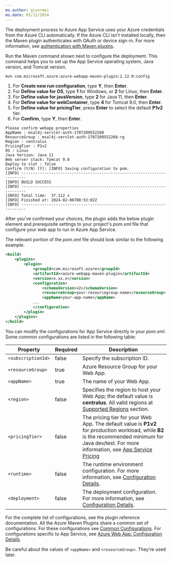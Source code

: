 ```yaml
---
ms.author: givermei
ms.date: 03/11/2024
---
```


The deployment process to Azure App Service uses your Azure credentials from the Azure CLI automatically. If the Azure CLI isn't installed locally, then the Maven plugin authenticates with OAuth or device sign-in. For more information, see [authentication with Maven plugins](https://github.com/microsoft/azure-maven-plugins/wiki/Authentication).

Run the Maven command shown next to configure the deployment. This command helps you to set up the App Service operating system, Java version, and Tomcat version.

```bash
mvn com.microsoft.azure:azure-webapp-maven-plugin:2.12.0:config
```

1. For **Create new run configuration**, type **Y**, then **Enter**.
1. For **Define value for OS**, type **1** for Windows, or **2** for Linux, then **Enter**.
1. For **Define value for javaVersion**, type **2** for Java 11, then **Enter**.
1. For **Define value for webContainer**, type **4** for Tomcat 9.0, then **Enter**.
1. For **Define value for pricingTier**, press **Enter** to select the default **P1v2** tier.
1. For **Confirm**, type **Y**, then **Enter**.

```output
Please confirm webapp properties
AppName : msal4j-servlet-auth-1707209552268
ResourceGroup : msal4j-servlet-auth-1707209552268-rg
Region : centralus
PricingTier : P1v2
OS : Linux
Java Version: Java 11
Web server stack: Tomcat 9.0
Deploy to slot : false
Confirm (Y/N) [Y]: [INFO] Saving configuration to pom.
[INFO] ------------------------------------------------------------------------
[INFO] BUILD SUCCESS
[INFO] ------------------------------------------------------------------------
[INFO] Total time:  37.112 s
[INFO] Finished at: 2024-02-06T08:53:02Z
[INFO] ------------------------------------------------------------------------
```

After you've confirmed your choices, the plugin adds the below plugin element and prerequisite settings to your project's *pom.xml* file that configure your web app to run in Azure App Service.

The relevant portion of the *pom.xml* file should look similar to the following example.

```xml
<build>
    <plugins>
        <plugin>
            <groupId>com.microsoft.azure</groupId>
            <artifactId>>azure-webapp-maven-plugin</artifactId>
            <version>x.xx.x</version>
            <configuration>
                <schemaVersion>v2</schemaVersion>
                <resourceGroup>your-resourcegroup-name</resourceGroup>
                <appName>your-app-name</appName>
            ...
            </configuration>
        </plugin>
    </plugins>
</build>
```

You can modify the configurations for App Service directly in your *pom.xml*. Some common configurations are listed in the following table:

Property | Required | Description
---|---|---
`<subscriptionId>` | false | Specify the subscription ID.
`<resourceGroup>` | true | Azure Resource Group for your Web App.
`<appName>` | true | The name of your Web App.
`<region>` | false | Specifies the region to host your Web App; the default value is **centralus**. All valid regions at [Supported Regions](https://azure.microsoft.com/global-infrastructure/services/?products=app-service) section.
`<pricingTier>` | false | The pricing tier for your Web App. The default value is **P1v2** for production workload, while **B2** is the recommended minimum for Java dev/test. For more information, see [App Service Pricing](https://azure.microsoft.com/pricing/details/app-service/linux/)
`<runtime>` | false | The runtime environment configuration. For more information, see [Configuration Details](https://github.com/microsoft/azure-maven-plugins/wiki/Azure-Web-App:-Configuration-Details).
`<deployment>` | false | The deployment configuration. For more information, see [Configuration Details](https://github.com/microsoft/azure-maven-plugins/wiki/Azure-Web-App:-Configuration-Details).

For the complete list of configurations, see the plugin reference documentation. All the Azure Maven Plugins share a common set of configurations. For these configurations see [Common Configurations](https://github.com/microsoft/azure-maven-plugins/wiki/Common-Configuration). For configurations specific to App Service, see [Azure Web App: Configuration Details](https://github.com/microsoft/azure-maven-plugins/wiki/Azure-Web-App:-Configuration-Details).

Be careful about the values of `<appName>` and `<resourceGroup>`. They're used later.

